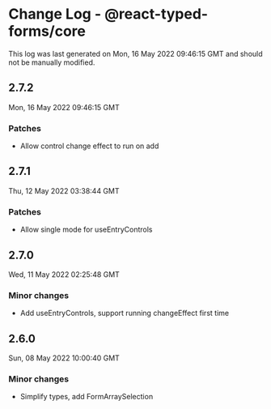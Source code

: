 # Change Log - @react-typed-forms/core

This log was last generated on Mon, 16 May 2022 09:46:15 GMT and should not be manually modified.

## 2.7.2
Mon, 16 May 2022 09:46:15 GMT

### Patches

- Allow control change effect to run on add

## 2.7.1
Thu, 12 May 2022 03:38:44 GMT

### Patches

- Allow single mode for useEntryControls

## 2.7.0
Wed, 11 May 2022 02:25:48 GMT

### Minor changes

-  Add useEntryControls, support running changeEffect first time

## 2.6.0
Sun, 08 May 2022 10:00:40 GMT

### Minor changes

- Simplify types, add FormArraySelection

